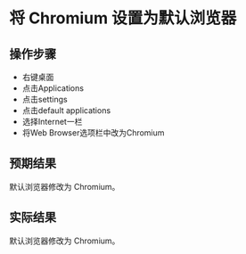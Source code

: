 # 将 Chromium 设置为默认浏览器

## 操作步骤

- 右键桌面
- 点击Applications
- 点击settings
- 点击default applications
- 选择Internet一栏
- 将Web Browser选项栏中改为Chromium

## 预期结果

默认浏览器修改为 Chromium。

## 实际结果

默认浏览器修改为 Chromium。